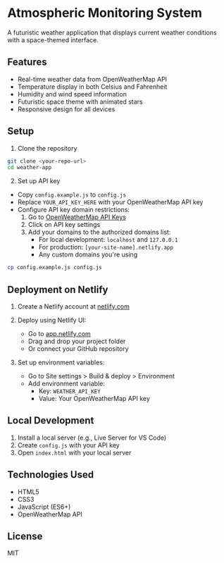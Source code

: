 # Atmospheric Monitoring System

A futuristic weather application that displays current weather conditions with a space-themed interface.

## Features

- Real-time weather data from OpenWeatherMap API
- Temperature display in both Celsius and Fahrenheit
- Humidity and wind speed information
- Futuristic space theme with animated stars
- Responsive design for all devices

## Setup

1. Clone the repository
```bash
git clone <your-repo-url>
cd weather-app
```

2. Set up API key
- Copy `config.example.js` to `config.js`
- Replace `YOUR_API_KEY_HERE` with your OpenWeatherMap API key
- Configure API key domain restrictions:
  1. Go to [OpenWeatherMap API Keys](https://home.openweathermap.org/api_keys)
  2. Click on API key settings
  3. Add your domains to the authorized domains list:
     - For local development: `localhost` and `127.0.0.1`
     - For production: `[your-site-name].netlify.app`
     - Any custom domains you're using

```bash
cp config.example.js config.js
```

## Deployment on Netlify

1. Create a Netlify account at [netlify.com](https://www.netlify.com)

2. Deploy using Netlify UI:
   - Go to [app.netlify.com](https://app.netlify.com)
   - Drag and drop your project folder
   - Or connect your GitHub repository

3. Set up environment variables:
   - Go to Site settings > Build & deploy > Environment
   - Add environment variable:
     - Key: `WEATHER_API_KEY`
     - Value: Your OpenWeatherMap API key

## Local Development

1. Install a local server (e.g., Live Server for VS Code)
2. Create `config.js` with your API key
3. Open `index.html` with your local server

## Technologies Used

- HTML5
- CSS3
- JavaScript (ES6+)
- OpenWeatherMap API

## License

MIT
